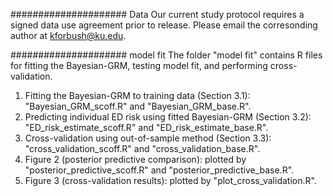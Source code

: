 ##################### Data
Our current study protocol requires a signed data use agreement prior to release. Please email the corresonding author at kforbush@ku.edu.

#####################  model fit
The folder "model fit" contains R files for fitting the Bayesian-GRM, testing model fit, and performing cross-validation.
1. Fitting the Bayesian-GRM to training data (Section 3.1): "Bayesian_GRM_scoff.R" and "Bayesian_GRM_base.R".
2. Predicting individual ED risk using fitted Bayesian-GRM (Section 3.2): "ED_risk_estimate_scoff.R" and "ED_risk_estimate_base.R".
3. Cross-validation using out-of-sample method (Section 3.3): "cross_validation_scoff.R" and "cross_validation_base.R".
4. Figure 2 (posterior predictive comparison): plotted by "posterior_predictive_scoff.R" and "posterior_predictive_base.R".
5. Figure 3 (cross-validation results): plotted by "plot_cross_validation.R". 
